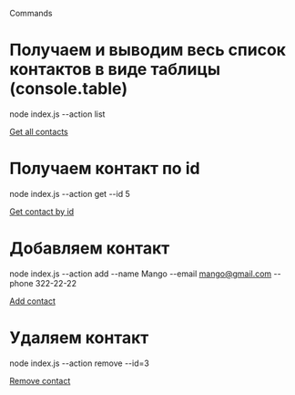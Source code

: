 Commands

# Получаем и выводим весь список контактов в виде таблицы (console.table)

node index.js --action list

[Get all contacts](https://ibb.co/ZMPptcM)

# Получаем контакт по id

node index.js --action get --id 5

[Get contact by id](https://ibb.co/025Rwgd)

# Добавляем контакт

node index.js --action add --name Mango --email mango@gmail.com --phone 322-22-22

[Add contact](https://ibb.co/3h3vkMF)

# Удаляем контакт

node index.js --action remove --id=3

[Remove contact](https://ibb.co/47PHxX4)
